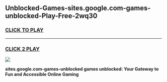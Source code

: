 
## Unblocked-Games-sites.google.com-games-unblocked-Play-Free-2wq30
<h3>
<a href="https://premium76.site?title=sites.google.com-games-unblocked&ref=18A1">CLICK TO PLAY</a></h3>
<hr>

<h3>
<a href="https://premium76.site?title=sites.google.com-games-unblocked&ref=18A1">CLICK 2 PLAY</a>
  
</h3>

<a href="https://premium76.site?title=sites.google.com-games-unblocked&ref=18A1"><img src="https://clearcache.store/games.png"></a>


**sites.google.com-games-unblocked games unblocked: Your Gateway to Fun and Accessible Online Gaming**

